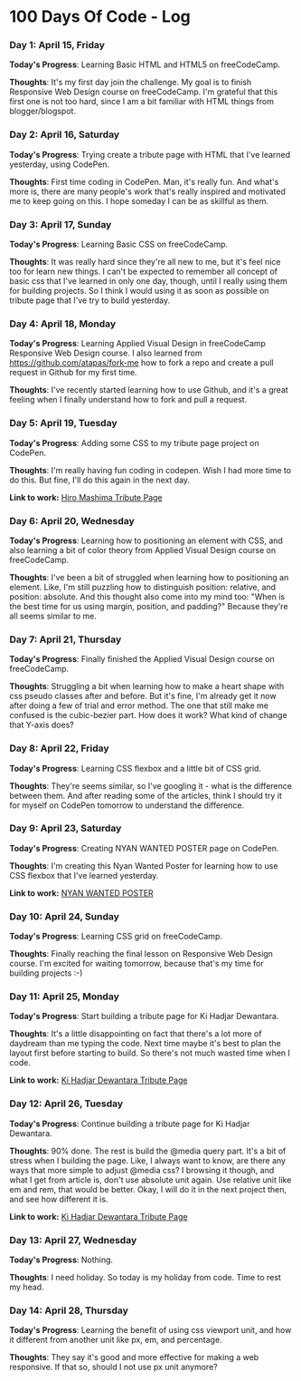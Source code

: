 # 100 Days Of Code - Log

### Day 1: April 15, Friday

**Today's Progress**: Learning Basic HTML and HTML5 on freeCodeCamp. 

**Thoughts**: It's my first day join the challenge. My goal is to finish Responsive Web Design course on freeCodeCamp. I'm grateful that this first one is not too hard, since I am a bit familiar with HTML things from blogger/blogspot. 

### Day 2: April 16, Saturday

**Today's Progress**: Trying create a tribute page with HTML that I've learned yesterday, using CodePen. 

**Thoughts**: First time coding in CodePen. Man, it's really fun. And what's more is, there are many people's work that's really inspired and motivated me to keep going on this. I hope someday I can be as skillful as them. 

### Day 3: April 17, Sunday

**Today's Progress**: Learning Basic CSS on freeCodeCamp. 

**Thoughts**: It was really hard since they're all new to me, but it's feel nice too for learn new things. I can't be expected to remember all concept of basic css that I've learned in only one day, though, until I really using them for building projects. So I think I would using it as soon as possible on tribute page that I've try to build yesterday. 

### Day 4: April 18, Monday

**Today's Progress**: Learning Applied Visual Design in freeCodeCamp Responsive Web Design course. I also learned from https://github.com/atapas/fork-me how to fork a repo and create a pull request in Github for my first time. 

**Thoughts**: I've recently started learning how to use Github, and it's a great feeling when I finally understand how to fork and pull a request. 

### Day 5: April 19, Tuesday

**Today's Progress**: Adding some CSS to my tribute page project on CodePen. 

**Thoughts**: I'm really having fun coding in codepen. Wish I had more time to do this. But fine, I'll do this again in the next day. 

**Link to work:** [Hiro Mashima Tribute Page](https://codepen.io/dinanabila/pen/NWXEXKG)

### Day 6: April 20, Wednesday

**Today's Progress**: Learning how to positioning an element with CSS, and also learning a bit of color theory from Applied Visual Design course on freeCodeCamp. 

**Thoughts**: I've been a bit of struggled when learning how to positioning an element. Like, I'm still puzzling how to distinguish position: relative, and position: absolute. And this thought also come into my mind too: "When is the best time for us using margin, position, and padding?" Because they're all seems similar to me. 

### Day 7: April 21, Thursday

**Today's Progress**: Finally finished the Applied Visual Design course on freeCodeCamp. 

**Thoughts**: Struggling a bit when learning how to make a heart shape with css pseudo classes after and before. But it's fine, I'm already get it now after doing a few of trial and error method. The one that still make me confused is the cubic-bezier part. How does it work? What kind of change that Y-axis does?  

### Day 8: April 22, Friday

**Today's Progress**: Learning CSS flexbox and a little bit of CSS grid.

**Thoughts**: They're seems similar, so I've googling it - what is the difference between them. And after reading some of the articles, think I should try it for myself on CodePen tomorrow to understand the difference. 

### Day 9: April 23, Saturday

**Today's Progress**: Creating NYAN WANTED POSTER page on CodePen. 

**Thoughts**: I'm creating this Nyan Wanted Poster for learning how to use CSS flexbox that I've learned yesterday. 

**Link to work:** [NYAN WANTED POSTER](https://codepen.io/dinanabila/pen/PoEggEB)

### Day 10: April 24, Sunday

**Today's Progress**: Learning CSS grid on freeCodeCamp. 

**Thoughts**: Finally reaching the final lesson on Responsive Web Design course. I'm excited for waiting tomorrow, because that's my time for building projects :-)

### Day 11: April 25, Monday

**Today's Progress**: Start building a tribute page for Ki Hadjar Dewantara.

**Thoughts**:  It's a little disappointing on fact that there's a lot more of daydream than me typing the code. Next time maybe it's best to plan the layout first before starting to build. So there's not much wasted time when I code. 

**Link to work:** [Ki Hadjar Dewantara Tribute Page](https://codepen.io/dinanabila/pen/yLpWrNQ)

### Day 12: April 26, Tuesday

**Today's Progress**: Continue building a tribute page for Ki Hadjar Dewantara.

**Thoughts**: 90% done. The rest is build the @media query part. It's a bit of stress when I building the page. Like, I always want to know, are there any ways that more simple to adjust @media css? I browsing it though, and what I get from article is, don't use absolute unit again. Use relative unit like em and rem, that would be better. Okay, I will do it in the next project then, and see how different it is. 

**Link to work:** [Ki Hadjar Dewantara Tribute Page](https://codepen.io/dinanabila/pen/yLpWrNQ)

### Day 13: April 27, Wednesday

**Today's Progress**: Nothing.

**Thoughts**: I need holiday. So today is my holiday from code. Time to rest my head.

### Day 14: April 28, Thursday

**Today's Progress**: Learning the benefit of using css viewport unit, and how it different from another unit like px, em, and percentage.

**Thoughts**: They say it's good and more effective for making a web responsive. If that so, should I not use px unit anymore?
